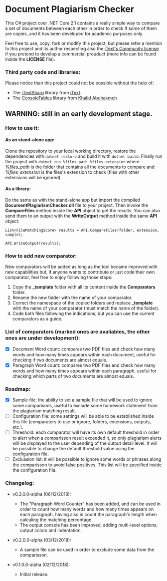 # Document Plagiarism Checker
This C# project over .NET Core 2.1 contains a really simple way to compare a set of documents between each other in order to check if some of them are copies, and it has been developed for academic purposes only. 

Feel free to use, copy, fork or modify this project; but please refer a mention to this project and its author respecting also the [iText's Community license](https://itextpdf.com/AGPL) if you pretend to develop a commercial prouduct (more info can be found inside the  **LICENSE** file).

### Third party code and libraries:
Please notice than this project could not be possible without the help of:
* The [iTextSharp](https://developers.itextpdf.com/downloads) library from [iText](https://itextpdf.com/).
* The [ConsoleTables](https://github.com/khalidabuhakmeh/ConsoleTables) library from [Khalid Abuhakmeh](https://github.com/khalidabuhakmeh)

## WARNING: still in an early development stage.
### How to use it:
#### As an stand-alone app:
Clone the repository to your local working directory, restore the dependencies with `dotnet restore` and build it with `dotnet build`. Finally run the project with `dotnet run %files_path %files_extension` where *%files_path* is the folder that contains all the documents to compare and *%files_extension* is the files's extension to check (files with other extensions will be ignored).
#### As a library:
Do the same as with the stand-alone app but import the compiled **DocumentPlagiarismChecker.dll** file to your project. Then invoke the **CompareFiles** method inside the **API** object to get the results. You can also send them to an output with the **WriteOutput** method inside the same **API** object:

`List<FileMatchingScore> results = API.CompareFiles(folder, extension, sample);`

`API.WriteOutput(results);`
### How to add new comparator:
New comparators will be added as long as the tool became improved with new capabilities but, if anyone wants to contribute or just code their own comparator, feel free to enjoy following those steps:
 1. Copy the **_tamplate** folder with all its content inside the **Comparators** folder.
 2. Rename the new folder with the name of your comparator.
 2. Correct the namespace of the copied folders and replace **_template** with the name of your comparator (must match the name of the folder).
 3. Code both files following the indications, but you can use the current comparators as a guide.
 ### List of comparators (marked ones are avaliables, the other ones are under development):
- [x] Document Word count: compares two PDF files and check how many words and how many times appears within each document, useful for checking if two documents are almost equals.
- [X] Paragraph Word count: compares two PDF files and check how many words and how many times appears within each paragraph, useful for checking which parts of two documents are almost equals.
 ### Roadmap:
- [X] Sample file: the ability to set a sample file that will be used to ignore some comparisons, useful to exclude some homework statement from the plagiarism matching result.
- [ ] Configuration file: some settings will be able to be established inside this file (comparators to use or ignore, folders, extensions, outputs, etc.).
- [ ] Threshold: each comparator will have its own default threshold in order to alert when a comparisson result exceeded it, so only plagiarism alerts will be displayed to the user depending of the output detail level. It will be possible to change the default threshold value using the configuration file. 
- [ ] Exclussion list: it will be possible to ignore some words or phrases along the comparisson to avoid false positives. This list will be specified inside the configuration file.
### Changelog:
* v0.3.0.0-alpha (06/12/2018):
    * The "Paragraph Word Counter" has been added, and can be used in order to count how many words and how many times appears on each paragraph, having also in count the paragraph's length when calculing the matching percentage.
    * The output console has been improved, adding multi-level options, output colors and indentation.

* v0.2.0.0-alpha (03/12/2018):
    * A sample file can be used in order to exclude some data from the comparisson.

* v0.1.0.0-alpha (02/12/2018):
    * Initial release.
